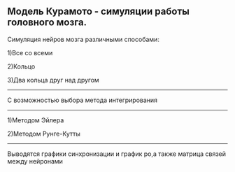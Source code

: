 Модель Курамото - симуляции работы головного мозга.
---------------
Симуляция нейров мозга различными способами:

1)Все со всеми 

2)Кольцо

3)Два кольца друг над другом

-------------
С возможностью выбора метода интегрирования
______________
1)Методом Эйлера

2)Методом Рунге-Кутты
_______________

Выводятся графики синхронизации и график ро,а также матрица связей между нейронами
